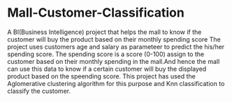 # Mall-Customer-Classification
A BI(Business Intelligence) project that helps the mall to know if the customer will buy the product based on their monthly spending score
The project uses customers age and salary as parameteer to predict the his/her spending score. The spending score is a score (0-100) assign to the customer based on their monthly spending in the mall.And hence the mall can use this data to know if a certain customer will buy the displayed product based on the speending score. 
This project has used the Aglomerative clustering algorithm for this purpose and Knn classification to classify the customer.

